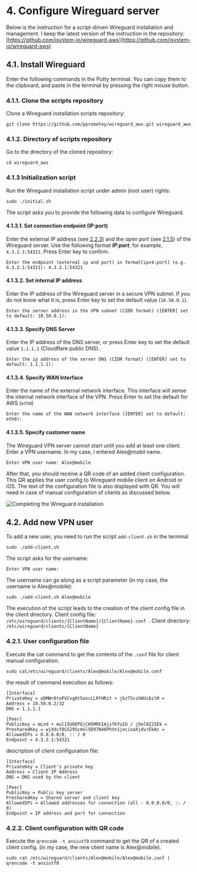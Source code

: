 # 4. Configure Wireguard server
Below is the instruction for a script-driven Wireguard installation and management.
I keep the latest version of the instruction in the repository: [https://github.com/isystem-io/wireguard-aws](https://github.com/isystem-io/wireguard-aws)

## 4.1. Install Wireguard
Enter the following commands in the Putty terminal.
You can copy them to the clipboard, and paste in the terminal by pressing the right mouse button.

### 4.1.1. Clone the scripts repository
Clone a Wireguard installation scripts repository: 
```
git clone https://github.com/pprometey/wireguard_aws.git wireguard_aws
```

### 4.1.2. Directory of scripts repository
Go to the directory of the cloned repository:
```
cd wireguard_aws
```

### 4.1.3 Initialization script
Run the Wireguard installation script under admin (root user) rights:
```
sudo ./initial.sh
```
The script asks you to provide the following data to configure Wireguard.

#### 4.1.3.1. Set connection endpoint (IP:port)
Enter the external IP address (see [2.2.3](#_2-2-3-ip-address-overview)) and the open port (see [2.1.5](#_2-1-5-opening-ports-configuring-a-firewall)) of the Wireguard server. Use the following format ***IP:port***, for example, `4.3.2.1:54321`. Press Enter key to confirm.
```
Enter the endpoint (external ip and port) in format[ipv4:port] (e.g. 4.3.2.1:54321): 4.3.2.1:54321
```

#### 4.1.3.2. Set internal IP address
Enter the IP address of the Wireguard server in a secure VPN subnet. If you do not know what it is, press Enter key to set the default value (`10.50.0.1`).
```
Enter the server address in the VPN subnet (CIDR format) ([ENTER] set to default: 10.50.0.1):
```

#### 4.1.3.3. Specify DNS Server
Enter the IP address of the DNS server, or press Enter key to set the default value `1.1.1.1` (Cloudflare public DNS).
```
Enter the ip address of the server DNS (CIDR format) ([ENTER] set to default: 1.1.1.1):
```

#### 4.1.3.4. Specify WAN Interface
Enter the name of the external network interface. This interface will sense the internal network interface of the VPN. 
Press Enter to set the default for AWS (`eth0`)
```
Enter the name of the WAN network interface ([ENTER] set to default: eth0):
```

#### 4.1.3.5. Specify customer name
The Wireguard VPN server cannot start until you add at least one client. Enter a VPN username.
In my case, I entered Alex@mobil name.
```
Enter VPN user name: Alex@mobile
```
After that, you should receive a QR code of an added client configuration. This QR applies the user config to Wireguard mobile client on Android or iOS. 
The text of the configuration file is also displayed with QR. You will need in case of manual configuration of clients as discussed below.

![Completing the Wireguard installation](/images/en/install1.jpg)

## 4.2. Add new VPN user
To add a new user, you need to run the script `add-client.sh` in the terminal
```
sudo ./add-client.sh
```
The script asks for the username:
```
Enter VPN user name:
```
The username can go along as a script parameter (in my case, the username is Alex@mobile): 
```
sudo ./add-client.sh Alex@mobile
```
The execution of the script leads to the creation of the client config file in the client directory.
Client config file: `/etc/wireguard/clients/{ClientName}/{ClientName}.conf `. 
Client directory: 
`/etc/wireguard/clients/{ClientName}`

### 4.2.1. User configuration file
Execute the cat command to get the contents of the `.conf` file for client manual configuration.
```
sudo cat/etc/wireguard/clients/Alex@mobile/Alex@mobile.conf
```
the result of command execution as follows:
```
[Interface]
PrivateKey = oDMWr0toPVCvgKt5oncLLRfHRit + jbzT5cshNUi8zlM =
Address = 10.50.0.2/32
DNS = 1.1.1.1

[Peer]
PublicKey = mLnd + mul15U0EP6jCH5MRhIAjsfKYuIU / j5ml8Z2SEk =
PresharedKey = wjXdcf8CG29Scmnl5D97N46PhVn1jecioaXjdvrEkAc =
AllowedIPs = 0.0.0.0/0, :: / 0
Endpoint = 4.3.2.1:54321
```
description of client configuration file:
```
[Interface]
PrivateKey = Client's private key
Address = Client IP Address
DNS = DNS used by the client

[Peer]
PublicKey = Public key server
PresharedKey = Shared server and client key
AllowedIPs = Allowed addresses for connection (all - 0.0.0.0/0, :: / 0)
Endpoint = IP address and port for connection
```

### 4.2.2. Client configuration with QR code
Execute the `qrencode -t ansiutf8` command to get the QR of a created client config. (in my case, the new client name is Alex@mobile).
```
sudo cat /etc/wireguard/clients/Alex@mobile/Alex@mobile.conf | qrencode -t ansiutf8
```